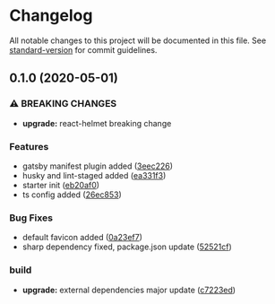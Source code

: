# Changelog

All notable changes to this project will be documented in this file. See [standard-version](https://github.com/conventional-changelog/standard-version) for commit guidelines.

## 0.1.0 (2020-05-01)

### ⚠ BREAKING CHANGES

- **upgrade:** react-helmet breaking change

### Features

- gatsby manifest plugin added ([3eec226](https://github.com/rwasiak/gatsby-typescript-eslint-prettier-starter/commit/3eec226a90465cad760370299ee7b9682b2057d7))
- husky and lint-staged added ([ea331f3](https://github.com/rwasiak/gatsby-typescript-eslint-prettier-starter/commit/ea331f3c0fd786823977dc0663d035b2e561d1df))
- starter init ([eb20af0](https://github.com/rwasiak/gatsby-typescript-eslint-prettier-starter/commit/eb20af0f63fa00ae905920ac849efc04639665b3))
- ts config added ([26ec853](https://github.com/rwasiak/gatsby-typescript-eslint-prettier-starter/commit/26ec85313c26b831a441c7457a0b65ded4066a84))

### Bug Fixes

- default favicon added ([0a23ef7](https://github.com/rwasiak/gatsby-typescript-eslint-prettier-starter/commit/0a23ef7f54e7dd4b4f2f4864f15bb0cbcc2c262a))
- sharp dependency fixed, package.json update ([52521cf](https://github.com/rwasiak/gatsby-typescript-eslint-prettier-starter/commit/52521cf36fb8501f44ad8f5fc2becf05c705cabe))

### build

- **upgrade:** external dependencies major update ([c7223ed](https://github.com/rwasiak/gatsby-typescript-eslint-prettier-starter/commit/c7223ede9c362d8bef0f31ec10ba80abe485862d))
